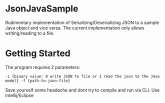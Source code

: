 # JsonJavaSample

Rudimentary implementation of Serializing/Deserializing JSON to a sample Java object and vice versa. The current implementation only allows writing/reading to a file.

# Getting Started

The program requires 2 parameters: 

`-i {binary value: 0 write JSON to file or 1 read the json to the Java model} -f {path-to-json-file}`

Save yourself some headache and dont try to compile and run via CLI. Use Intellij/Eclipse
